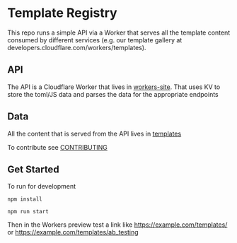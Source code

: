 # Template Registry

This repo runs a simple API via a Worker that serves all the template content consumed by different services (e.g. our template gallery at developers.cloudflare.com/workers/templates).

## API

The API is a Cloudflare Worker that lives in [workers-site](./workers-site). That uses KV to store the toml/JS data and parses the data for the appropriate endpoints

## Data

All the content that is served from the API lives in [templates](./templates)

To contribute see [CONTRIBUTING](./CONTRIBUTING.md)

## Get Started

To run for development

```
npm install
```

```
npm run start
```

Then in the Workers preview test a link like https://example.com/templates/ or https://example.com/templates/ab_testing
